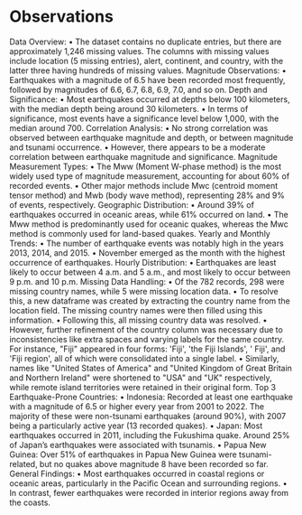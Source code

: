 # Observations

Data Overview:
• The dataset contains no duplicate entries, but there are approximately 1,246 missing values. The columns 
with missing values include location (5 missing entries), alert, continent, and country, with the latter 
three having hundreds of missing values.
 Magnitude Observations:
• Earthquakes with a magnitude of 6.5 have been recorded most frequently, followed by magnitudes of 
6.6, 6.7, 6.8, 6.9, 7.0, and so on.
 Depth and Significance:
• Most earthquakes occurred at depths below 100 kilometers, with the median depth being around 30 
kilometers.
• In terms of significance, most events have a significance level below 1,000, with the median around 700.
 Correlation Analysis:
• No strong correlation was observed between earthquake magnitude and depth, or between magnitude 
and tsunami occurrence.
• However, there appears to be a moderate correlation between earthquake magnitude and significance.
 Magnitude Measurement Types:
• The Mww (Moment W-phase method) is the most widely used type of magnitude measurement, 
accounting for about 60% of recorded events.
• Other major methods include Mwc (centroid moment tensor method) and Mwb (body wave method), 
representing 28% and 9% of events, respectively.
 Geographic Distribution:
• Around 39% of earthquakes occurred in oceanic areas, while 61% occurred on land.
• The Mww method is predominantly used for oceanic quakes, whereas the Mwc method is commonly 
used for land-based quakes.
 Yearly and Monthly Trends:
• The number of earthquake events was notably high in the years 2013, 2014, and 2015.
• November emerged as the month with the highest occurrence of earthquakes.
 Hourly Distribution:
• Earthquakes are least likely to occur between 4 a.m. and 5 a.m., and most likely to occur between 9 p.m. 
and 10 p.m.
 Missing Data Handling:
• Of the 782 records, 298 were missing country names, while 5 were missing location data.
• To resolve this, a new dataframe was created by extracting the country name from the location field. The 
missing country names were then filled using this information.
• Following this, all missing country data was resolved.
• However, further refinement of the country column was necessary due to inconsistencies like extra spaces 
and varying labels for the same country. For instance, "Fiji" appeared in four forms: 'Fiji', 'the Fiji 
Islands', ' Fiji', and 'Fiji region', all of which were consolidated into a single label.
• Similarly, names like "United States of America" and "United Kingdom of Great Britain and Northern 
Ireland" were shortened to "USA" and "UK" respectively, while remote island territories were retained 
in their original form.
 Top 3 Earthquake-Prone Countries:
• Indonesia: Recorded at least one earthquake with a magnitude of 6.5 or higher every year from 2001 to 
2022. The majority of these were non-tsunami earthquakes (around 90%), with 2007 being a particularly 
active year (13 recorded quakes).
• Japan: Most earthquakes occurred in 2011, including the Fukushima quake. Around 25% of Japan’s 
earthquakes were associated with tsunamis.
• Papua New Guinea: Over 51% of earthquakes in Papua New Guinea were tsunami-related, but no quakes 
above magnitude 8 have been recorded so far.
 General Findings:
• Most earthquakes occurred in coastal regions or oceanic areas, particularly in the Pacific Ocean and 
surrounding regions.
• In contrast, fewer earthquakes were recorded in interior regions away from the coasts.

